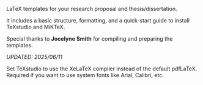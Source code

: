 LaTeX templates for your research proposal and thesis/dissertation. 

It includes a basic structure, formatting, and a quick-start guide to install TeXstudio and MiKTeX.

Special thanks to **Jocelyne Smith** for compiling and preparing the templates.

*UPDATED: 2025/06/11*

Set TeXstudio to use the XeLaTeX compiler instead of the default pdfLaTeX. 
Required if you want to use system fonts like Arial, Calibri, etc.
